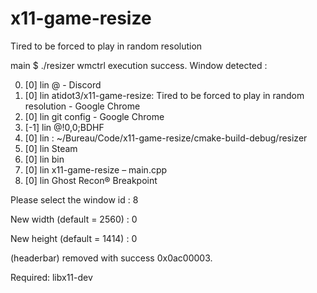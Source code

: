 # x11-game-resize
Tired to be forced to play in random resolution

main $ ./resizer 
wmctrl execution success.
Window detected :

0) [0]  lin @ - Discord
1) [0]  lin atidot3/x11-game-resize: Tired to be forced to play in random resolution - Google Chrome
2) [0]  lin git config - Google Chrome
3) [-1]  lin @!0,0;BDHF
4) [0]  lin : ~/Bureau/Code/x11-game-resize/cmake-build-debug/resizer
5) [0]  lin Steam
6) [0]  lin bin
7) [0]  lin x11-game-resize – main.cpp
8) [0]  lin Ghost Recon® Breakpoint

Please select the window id : 8

New width (default = 2560) : 0

New height (default = 1414) : 0

(headerbar) removed with success 0x0ac00003.


Required: libx11-dev
